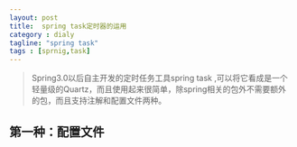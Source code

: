 ```yaml
---
layout: post
title:  spring task定时器的运用
category : dialy
tagline: "spring task"
tags : [sprnig,task]
---
```


> Spring3.0以后自主开发的定时任务工具spring task ,可以将它看成是一个轻量级的Quartz，而且使用起来很简单，除spring相关的包外不需要额外的包，而且支持注解和配置文件两种。

## 第一种：配置文件

